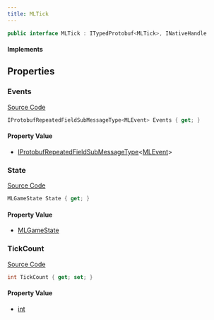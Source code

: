 ```yaml
---
title: MLTick
---
```


```csharp
public interface MLTick : ITypedProtobuf<MLTick>, INativeHandle
```

#### Implements

## Properties

### Events

[Source Code](https://github.com/swiftly-solution/swiftlys2/blob/beta/managed/src/SwiftlyS2.Generated/Protobufs/Interfaces/MLTick.cs#L19)

```csharp
IProtobufRepeatedFieldSubMessageType<MLEvent> Events { get; }
```

#### Property Value

- [IProtobufRepeatedFieldSubMessageType](/docs/api/shared/netmessages/iprotobufrepeatedfieldsubmessagetype-1)<[MLEvent](/docs/api/shared/protobufdefinitions/mlevent)>

### State

[Source Code](https://github.com/swiftly-solution/swiftlys2/blob/beta/managed/src/SwiftlyS2.Generated/Protobufs/Interfaces/MLTick.cs#L16)

```csharp
MLGameState State { get; }
```

#### Property Value

- [MLGameState](/docs/api/shared/protobufdefinitions/mlgamestate)

### TickCount

[Source Code](https://github.com/swiftly-solution/swiftlys2/blob/beta/managed/src/SwiftlyS2.Generated/Protobufs/Interfaces/MLTick.cs#L13)

```csharp
int TickCount { get; set; }
```

#### Property Value

- [int](https://learn.microsoft.com/dotnet/api/system.int32)

